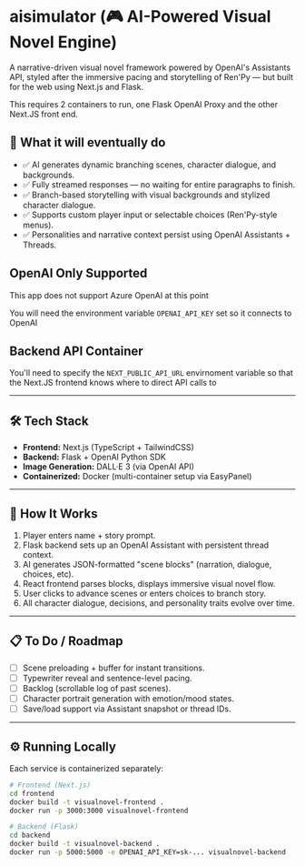 # aisimulator (🎮 AI-Powered Visual Novel Engine)
A narrative-driven visual novel framework powered by OpenAI's Assistants API, styled after the immersive pacing and storytelling of Ren'Py — but built for the web using Next.js and Flask.

This requires 2 containers to run, one Flask OpenAI Proxy and the other Next.JS front end.

## 🚀 What it will eventually do

- ✅ AI generates dynamic branching scenes, character dialogue, and backgrounds.
- ✅ Fully streamed responses — no waiting for entire paragraphs to finish.
- ✅ Branch-based storytelling with visual backgrounds and stylized character dialogue.
- ✅ Supports custom player input or selectable choices (Ren'Py-style menus).
- ✅ Personalities and narrative context persist using OpenAI Assistants + Threads.

## OpenAI Only Supported
This app does not support Azure OpenAI at this point

You will need the environment variable `OPENAI_API_KEY` set so it connects to OpenAI

## Backend API Container
You'll need to specify the `NEXT_PUBLIC_API_URL` envirnoment variable so that the Next.JS frontend knows where to direct API calls to

---

## 🛠️ Tech Stack

- **Frontend:** Next.js (TypeScript + TailwindCSS)
- **Backend:** Flask + OpenAI Python SDK
- **Image Generation:** DALL·E 3 (via OpenAI API)
- **Containerized:** Docker (multi-container setup via EasyPanel)

---

## 🧩 How It Works

1. Player enters name + story prompt.
2. Flask backend sets up an OpenAI Assistant with persistent thread context.
3. AI generates JSON-formatted "scene blocks" (narration, dialogue, choices, etc).
4. React frontend parses blocks, displays immersive visual novel flow.
5. User clicks to advance scenes or enters choices to branch story.
6. All character dialogue, decisions, and personality traits evolve over time.

---

## 📋 To Do / Roadmap

- [ ] Scene preloading + buffer for instant transitions.
- [ ] Typewriter reveal and sentence-level pacing.
- [ ] Backlog (scrollable log of past scenes).
- [ ] Character portrait generation with emotion/mood states.
- [ ] Save/load support via Assistant snapshot or thread IDs.

---

## ⚙️ Running Locally

Each service is containerized separately:

```bash
# Frontend (Next.js)
cd frontend
docker build -t visualnovel-frontend .
docker run -p 3000:3000 visualnovel-frontend

# Backend (Flask)
cd backend
docker build -t visualnovel-backend .
docker run -p 5000:5000 -e OPENAI_API_KEY=sk-... visualnovel-backend
